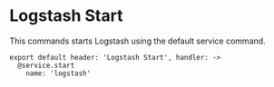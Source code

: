 
# Logstash Start

This commands starts Logstash using the default service command.

    export default header: 'Logstash Start', handler: ->
      @service.start
        name: 'logstash'
